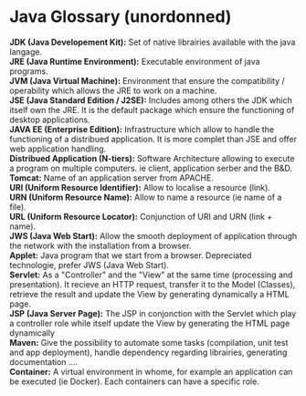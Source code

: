 # Java Glossary (unordonned)

<strong>JDK (Java Developement Kit):</strong> Set of native librairies available with the java langage.<br/>
<strong>JRE (Java Runtime Environment):</strong> Executable environment of java programs.<br/>
<strong>JVM (Java Virtual Machine):</strong> Environment that ensure the compatibility / operability which allows the JRE to work on a machine.<br/>
<strong>JSE (Java Standard Edition / J2SE):</strong> Includes among others the JDK which itself own the JRE.
It is the default package which ensure the functioning of desktop applications.<br/>
<strong>JAVA EE (Enterprise Edition):</strong> Infrastructure which allow to handle the functioning of a distribued application. It is more complet than JSE and offer web application handling.<br/>
<strong>Distribued Application (N-tiers):</strong> Software Architecture allowing to execute a program on multiple computers. ie client, application serber and the B&D.<br/>
<strong>Tomcat:</strong> Name of an application server from APACHE.<br/>
<strong>URI (Uniform Resource Identifier):</strong> Allow to localise a resource (link).<br/>
<strong>URN (Uniform Resource Name):</strong> Allow to name a resource (ie name of a file).<br/>
<strong>URL (Uniform Resource Locator):</strong> Conjunction of URI and URN (link + name).<br/>
<strong>JWS (Java Web Start):</strong> Allow the smooth deployment of application through the network with the installation from a browser.<br/>
<strong>Applet:</strong> Java program that we start from a browser. Depreciated technologie, prefer JWS (Java Web Start).<br/>
<strong>Servlet:</strong> As a "Controller" and the "View" at the same time (processing and presentation). It recieve an HTTP request, transfer it to the Model (Classes), retrieve the result and update the View by generating dynamically a HTML page. <br/>
<strong>JSP (Java Server Page):</strong> The JSP in conjonction with the Servlet which play a controller role while itself update the View by generating the HTML page dynamically<br/>
<strong>Maven:</strong> Give the possibility to automate some tasks (compilation, unit test and app deployment), handle dependency regarding librairies, generating documentation ....<br/>
<strong>Container:</strong> A virtual environment in whome, for example an application can be executed (ie Docker). Each containers can have a specific role.<br/>




